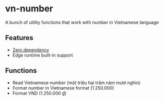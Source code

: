 # vn-number

A bunch of utility functions that work with number in Vietnamese language

## Features

- [Zero dependency](https://jsr.io/@hckhanh/vn-number/dependencies)
- Edge runtime built-in support

## Functions

- Read Vietnamese number (một triệu hai trăm năm mươi nghìn)
- Format number in Vietnamese format (1.250.000)
- Format VND (1.250.000 ₫)
